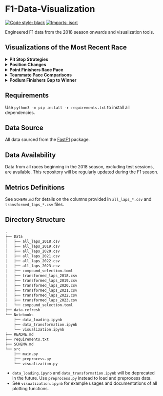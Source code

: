# F1-Data-Visualization

[![Code style: black](https://img.shields.io/badge/code%20style-black-000000.svg)](https://github.com/psf/black)
[![Imports: isort](https://img.shields.io/badge/%20imports-isort-%231674b1?style=flat&labelColor=ef8336)](https://pycqa.github.io/isort/)

Engineered F1 data from the 2018 season onwards and visualization tools.

## Visualizations of the Most Recent Race

<details>
<summary><b>Pit Stop Strategies</b></summary>

![](docs/visuals/strategy.png "strategy")

</details>

<details>
<summary><b>Position Changes</b></summary>

![](docs/visuals/position.png "position")

</details>

<details>
<summary><b>Point Finishers Race Pace</b></summary>

![](docs/visuals/laptime.png "laptime")

</details>

<details>
<summary><b>Teammate Pace Comparisons</b></summary>

![](docs/visuals/teammate_box.png "teammate_box")

Violinplot with all laptimes:
![](docs/visuals/teammate_violin.png "teammate_violin")

</details>

<details>
<summary><b>Podium Finishers Gap to Winner</b></summary>

Work in progress...
![](docs/visuals/podium_gap.png "podium_gap")

</details>

## Requirements

Use `python3 -m pip install -r requirements.txt` to install all dependencies.

## Data Source

All data sourced from the [FastF1](https://github.com/theOehrly/Fast-F1) package.

## Data Availability

Data from all races beginning in the 2018 season, excluding test sessions, are available. This repository will be regularly updated during the F1 season.

## Metrics Definitions

See `SCHEMA.md` for details on the columns provided in `all_laps_*.csv` and `transformed_laps_*.csv` files.

## Directory Structure

```
.
├── Data
│   ├── all_laps_2018.csv
│   ├── all_laps_2019.csv
│   ├── all_laps_2020.csv
│   ├── all_laps_2021.csv
│   ├── all_laps_2022.csv
│   ├── all_laps_2023.csv
│   ├── compound_selection.toml
│   ├── transformed_laps_2018.csv
│   ├── transformed_laps_2019.csv
│   ├── transformed_laps_2020.csv
│   ├── transformed_laps_2021.csv
│   ├── transformed_laps_2022.csv
│   ├── transformed_laps_2023.csv
│   └── compound_selection.toml
├── data-refresh
└── Notebooks
    ├── data_loading.ipynb
    ├── data_transformation.ipynb
    └── visualization.ipynb
├── README.md
├── requirements.txt
├── SCHEMA.md
└── src
    ├── main.py
    ├── preprocess.py
    └── visualization.py
```

- `data_loading.ipynb` and `data_transformation.ipynb` will be deprecated in the future. Use `preprocess.py` instead to load and preprocess data.
- See `visualization.ipynb` for example usages and documentations of all plotting functions.
